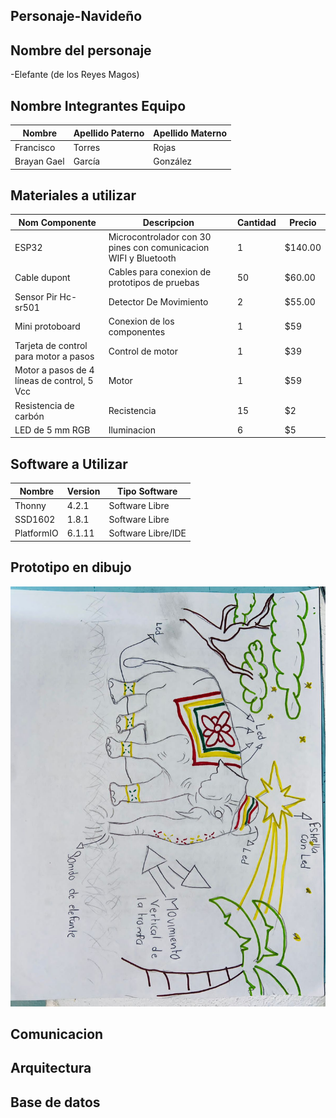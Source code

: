 ## Personaje-Navideño


## Nombre del personaje 

-Elefante (de los Reyes Magos)

##  Nombre Integrantes Equipo

|Nombre | Apellido Paterno | Apellido Materno |
|-|-|-|
|Francisco|Torres|Rojas|
|Brayan Gael|García|González|

## Materiales a utilizar


|Nom Componente | Descripcion | Cantidad| Precio|
|-|-|-|-|
|ESP32|Microcontrolador con 30 pines con comunicacion WIFI y Bluetooth|1|$140.00|
|Cable dupont|Cables para conexion de prototipos de pruebas|50|$60.00|
|Sensor Pir Hc-sr501|Detector De Movimiento|2|$55.00|
|Mini protoboard |Conexion de los componentes|1|$59|
|Tarjeta de control para motor a pasos |Control de motor|1|$39|
|Motor a pasos de 4 líneas de control, 5 Vcc |Motor|1|$59|
|Resistencia de carbón |Recistencia|15|$2|
|LED de 5 mm RGB |Iluminacion|6|$5|










## Software a Utilizar
|Nombre|Version|Tipo Software|
|-|-|-|
|Thonny|4.2.1|Software Libre|
|SSD1602|1.8.1|Software Libre|
|PlatformIO|6.1.11|Software Libre/IDE|

## Prototipo en dibujo

![Prototipo](https://github.com/Brayan7273/Personaje/blob/main/WhatsApp%20Image%202023-11-08%20at%2012.59.37%20PM%20(1).jpeg)

## Comunicacion


## Arquitectura 


## Base de datos
